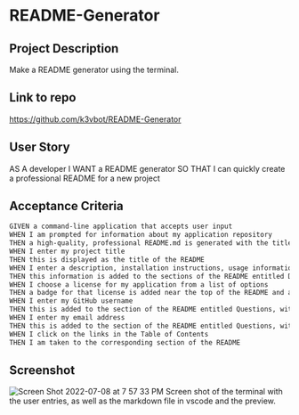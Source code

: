# README-Generator

## Project Description
Make a README generator using the terminal. 

## Link to repo
https://github.com/k3vbot/README-Generator

## User Story
AS A developer
I WANT a README generator
SO THAT I can quickly create a professional README for a new project

## Acceptance Criteria 
```md
GIVEN a command-line application that accepts user input
WHEN I am prompted for information about my application repository
THEN a high-quality, professional README.md is generated with the title of my project and sections entitled Description, Table of Contents, Installation, Usage, License, Contributing, Tests, and Questions
WHEN I enter my project title
THEN this is displayed as the title of the README
WHEN I enter a description, installation instructions, usage information, contribution guidelines, and test instructions
THEN this information is added to the sections of the README entitled Description, Installation, Usage, Contributing, and Tests
WHEN I choose a license for my application from a list of options
THEN a badge for that license is added near the top of the README and a notice is added to the section of the README entitled License that explains which license the application is covered under
WHEN I enter my GitHub username
THEN this is added to the section of the README entitled Questions, with a link to my GitHub profile
WHEN I enter my email address
THEN this is added to the section of the README entitled Questions, with instructions on how to reach me with additional questions
WHEN I click on the links in the Table of Contents
THEN I am taken to the corresponding section of the README
```

## Screenshot
![Screen Shot 2022-07-08 at 7 57 33 PM](https://user-images.githubusercontent.com/102929793/178089121-554bcc49-6381-47b2-b07c-270d8ad7934d.png)
Screen shot of the terminal with the user entries, as well as the markdown file in vscode and the preview. 

